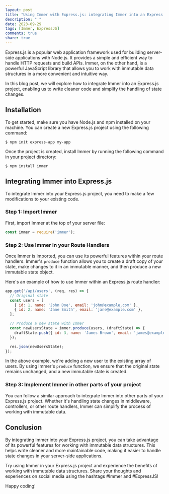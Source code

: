 ```yaml
---
layout: post
title: "Using Immer with Express.js: integrating Immer into an Express.js project"
description: " "
date: 2023-09-29
tags: [Immer, ExpressJS]
comments: true
share: true
---
```


Express.js is a popular web application framework used for building server-side applications with Node.js. It provides a simple and efficient way to handle HTTP requests and build APIs. Immer, on the other hand, is a powerful JavaScript library that allows you to work with immutable data structures in a more convenient and intuitive way.

In this blog post, we will explore how to integrate Immer into an Express.js project, enabling us to write cleaner code and simplify the handling of state changes.

## Installation

To get started, make sure you have Node.js and npm installed on your machine. You can create a new Express.js project using the following command:

```
$ npm init express-app my-app
```

Once the project is created, install Immer by running the following command in your project directory:

```
$ npm install immer
```

## Integrating Immer into Express.js

To integrate Immer into your Express.js project, you need to make a few modifications to your existing code.

### Step 1: Import Immer

First, import Immer at the top of your server file:

```javascript
const immer = require('immer');
```

### Step 2: Use Immer in your Route Handlers

Once Immer is imported, you can use its powerful features within your route handlers. Immer's `produce` function allows you to create a draft copy of your state, make changes to it in an immutable manner, and then produce a new immutable state object.

Here's an example of how to use Immer within an Express.js route handler:

```javascript
app.get('/api/users', (req, res) => {
  // Original state
  const users = [
    { id: 1, name: 'John Doe', email: 'john@example.com' },
    { id: 2, name: 'Jane Smith', email: 'jane@example.com' },
  ];

  // Produce a new state with Immer
  const newUsersState = immer.produce(users, (draftState) => {
    draftState.push({ id: 3, name: 'James Brown', email: 'james@example.com' });
  });

  res.json(newUsersState);
});
```

In the above example, we're adding a new user to the existing array of users. By using Immer's `produce` function, we ensure that the original state remains unchanged, and a new immutable state is created.

### Step 3: Implement Immer in other parts of your project

You can follow a similar approach to integrate Immer into other parts of your Express.js project. Whether it's handling state changes in middleware, controllers, or other route handlers, Immer can simplify the process of working with immutable data.

## Conclusion

By integrating Immer into your Express.js project, you can take advantage of its powerful features for working with immutable data structures. This helps write cleaner and more maintainable code, making it easier to handle state changes in your server-side applications.

Try using Immer in your Express.js project and experience the benefits of working with immutable data structures. Share your thoughts and experiences on social media using the hashtags #Immer and #ExpressJS!

Happy coding!